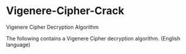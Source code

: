 # Vigenere-Cipher-Crack
 Vigenere Cipher Decryption Algorithm


The following contains a Vigenere Cipher decryption algorithm. (English language)
